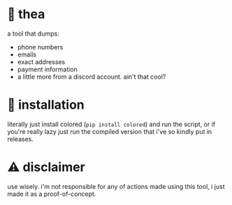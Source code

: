# 🌿 thea
 a tool that dumps:
- phone numbers
- emails
- exact addresses
- payment information
- a little more
from a discord account. ain't that cool?  
  
# 💾 installation
literally just install colored (`pip install colored`) and run the script, or if you're really lazy just run the compiled version that i've so kindly put in releases.  
  
# ⚠️ disclaimer
use wisely. i'm not responsible for any of actions made using this tool, i just made it as a proof-of-concept.
